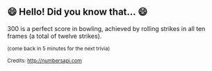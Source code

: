 ## 😄 Hello! Did you know that... 😄
300 is a perfect score in bowling, achieved by rolling strikes in all ten frames (a total of twelve strikes).

<sup>(come back in 5 minutes for the next trivia)</sup>


<sup>Credits: http://numbersapi.com</sup>
